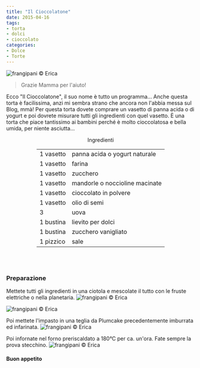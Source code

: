 ```yaml
---
title: "Il Cioccolatone"
date: 2015-04-16
tags:
- torta
- dolci
- cioccolato
categories:
- Dolce
- Torte
---
```

![](header.jpg "frangipani © Erica")

> Grazie Mamma per l'aiuto!

Ecco "Il Cioccolatone", il suo nome è tutto un programma... Anche questa torta è facilissima, anzi mi sembra strano che ancora non l'abbia messa sul Blog, mmà! Per questa torta dovete comprare un vasetto di panna acida o di yogurt e poi dovrete misurare tutti gli ingredienti con quel vasetto. È una torta che piace tantissimo ai bambini perché è molto cioccolatosa e bella umida, per niente asciutta...


<div id="wrapper" style="text-align: center">
  <div id="yourdiv" style="display: inline-block;">
    <div class="ingredients">
      <div class="ingredients-title">Ingredienti</div>
      <table>
        <tbody>
          </tr>
          <tr>
            <td>1 vasetto</td>
            <td>panna acida o yogurt naturale</td>
          </tr>
          <tr>
            <td>1 vasetto</td>
            <td>farina</td>
          </tr>
          <tr>
            <td>1 vasetto</td>
            <td>zucchero</td>
          </tr>
          <tr>
            <td>1 vasetto</td>
            <td>mandorle o noccioline macinate</td>
          </tr>
          <tr>
            <td>1 vasetto</td>
            <td>cioccolato in polvere</td>
          </tr>
          <tr>
            <td>1 vasetto</td>
            <td>olio di semi</td>
           </tr>
          <tr>
            <td>3</td>
            <td>uova</td>
          </tr>
          <tr>
            <td>1 bustina</td>
            <td>lievito per dolci</td>
          </tr>
          <tr>
            <td>1 bustina</td>
            <td>zucchero vanigliato</td>
          </tr>
          <tr>
            <td>1 pizzico</td>
            <td>sale</td>
          </tr>
        </tbody>
      </table>
      <br></br>
    </div>
  </div>
</div>


<h3>
  <font color="grey">
    <i class="fa fa-cogs"></i>
  </font> Preparazione
</h3>

Mettete tutti gli ingredienti in una ciotola e mescolate il tutto con le fruste elettriche o nella planetaria.
![](vasetto.jpg "frangipani © Erica")

![](impasto.jpg "frangipani © Erica")

Poi mettete l'impasto in una teglia da Plumcake precedentemente imburrata ed infarinata.
![](teglia.jpg "frangipani © Erica")

Poi infornate nel forno preriscaldato a 180°C per ca. un'ora. Fate sempre la prova stecchino.
![](risultato.jpg "frangipani © Erica")

<h4>Buon appetito
  <font color="red">
    <i class="fa fa-smile-o"></i>
  </font>
</h4>
